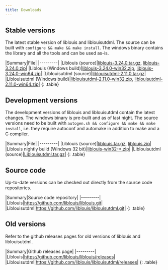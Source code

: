 ```yaml
---
title: Downloads
---
```


## Stable versions

The latest stable version of liblouis and liblouisutdml. The source
can be built with `configure && make && make install`. The windows
binary contains the library and all the tools and can be used as-is.

|Summary|File|
|---------|
|Liblouis (source)|[liblouis-3.24.0.tar.gz](https://github.com/liblouis/liblouis/releases/download/v3.24.0/liblouis-3.24.0.tar.gz), [liblouis-3.24.0.zip](https://github.com/liblouis/liblouis/releases/download/v3.24.0/liblouis-3.24.0.zip)|
|Liblouis (Windows build)|[liblouis-3.24.0-win32.zip](https://github.com/liblouis/liblouis/releases/download/v3.24.0/liblouis-3.24.0-win32.zip), [liblouis-3.24.0-win64.zip](https://github.com/liblouis/liblouis/releases/download/v3.24.0/liblouis-3.24.0-win64.zip)|
|Liblouisutdml (source)|[liblouisutdml-2.11.0.tar.gz](https://github.com/liblouis/liblouisutdml/releases/download/v2.11.0/liblouisutdml-2.11.0.tar.gz)|
|Liblouisutdml (Windows build)|[liblouisutdml-2.11.0-win32.zip](https://github.com/liblouis/liblouisutdml/releases/download/v2.11.0/liblouisutdml-2.11.0-win32.zip), [liblouisutdml-2.11.0-win64.zip](https://github.com/liblouis/liblouisutdml/releases/download/v2.11.0/liblouisutdml-2.11.0-win64.zip)|
{: .table}


## Development versions

The development versions of liblouis and liblouisutdml contain the
latest changes. The windows binary is pre-built and as of last night.
The source versions need to be built with `autogen.sh && configure &&
make && make install`, i.e. they require autoconf and automake in
addition to make and a C compiler.

|Summary|File|
|---------|
|Liblouis (source)|[liblouis.tar.gz](https://github.com/liblouis/liblouis/archive/master.tar.gz), [liblouis.zip](https://github.com/liblouis/liblouis/archive/master.zip)|
|Liblouis nightly build (Windows 32 bit)|[liblouis-win32-*.zip](https://github.com/liblouis/liblouis/releases/tag/snapshot)|
|Liblouisutdml (source)|[Liblouisutdml.tar.gz](https://github.com/liblouis/liblouisutdml/archive/master.tar.gz)|
{: .table}

## Source code

Up-to-date versions can be checked out directly from the source code repositories.

|Summary|Source code repository|
|---------|
|Liblouis|<https://github.com/liblouis/liblouis.git>|
|Liblouisutdml|<https://github.com/liblouis/liblouisutdml.git>|
{: .table}

## Old versions

Refer to the github releases pages for old versions of liblouis and liblouisutdml.

|Summary|Github releases page|
|---------|
|Liblouis|<https://github.com/liblouis/liblouis/releases>|
|Liblouisutdml|<https://github.com/liblouis/liblouisutdml/releases>|
{: .table}

